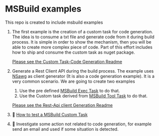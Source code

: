 # MSBuild examples

This repo is created to include msbuild examples

1. The first example is the creation of a custom task for code generation. The idea is to consume a txt file and generate code from it during build process. It is simple in order to show the mechanism, then you will be able to create more complex piece of code. Part of this effort includes how to ship and consume the custom task as nuget package.

   [Please see the Custom Task-Code Generation Readme](./custom-task-code-generation/)

1. Generate a Rest Client API during the build process. The example uses [NSawg](https://docs.microsoft.com/aspnet/core/tutorials/getting-started-with-nswag) as client generator (It is also a code generation example). It is a very common scenario. We are going to create two examples

   1. Use the pre defined [MSBuild Exec Task](https://docs.microsoft.com/en-us/dotnet/api/microsoft.build.tasks.exec) to do that.
   1. Use the Custom task derived from [MSBuild Tool Task](https://docs.microsoft.com/dotnet/api/microsoft.build.utilities.tooltask) to do that.

   [Please see the Rest-Api client Generation Readme](./rest-api-client-generation/)

1. :construction: [How to test a MSBuild Custom Task](./Test.README.md)

1. :thinking: Investigate some action not related to code generation, for example send an email and used if some situation is detected.
